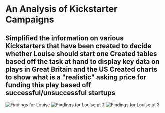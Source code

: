 # An Analysis of Kickstarter Campaigns
Simplified the information on various Kickstarters that have been created to decide whether Louise should start one
Created tables based off the task at hand to display key data on plays in Great Britain and the US
Created charts to show what is a "realistic" asking price for funding this play based off successful/unsuccessful startups
---
![Findings for Louise](https://user-images.githubusercontent.com/105184244/173734661-eb5a703c-11c7-4141-8552-7c094e08b611.png)
![Findings for Louise pt 2 ](https://user-images.githubusercontent.com/105184244/173734672-da89b807-f939-4ce3-8216-48ad80bf2dd3.png)
![Findings for Louise pt 3](https://user-images.githubusercontent.com/105184244/173734953-80746751-bb3d-42e7-bdde-842972c280e3.PNG)
